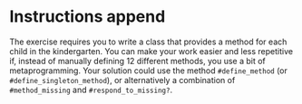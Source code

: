 # Instructions append

The exercise requires you to write a class that provides a method for each child in the kindergarten.
You can make your work easier and less repetitive if, instead of manually defining 12 different methods, you use a bit of metaprogramming.
Your solution could use the method `#define_method` (or `#define_singleton_method`), or alternatively a combination of `#method_missing` and `#respond_to_missing?`.
